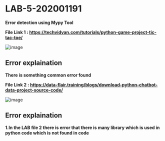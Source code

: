 # LAB-5-202001191

**Error detection using Mypy Tool**


**File Link 1 : https://techvidvan.com/tutorials/python-game-project-tic-tac-toe/**

![image](https://user-images.githubusercontent.com/124156584/225574274-17af6d4b-786d-4962-9e4d-240a7b2cdd2e.png)

## Error explaination
**There is something common error found**


**File Link 2 : https://data-flair.training/blogs/download-python-chatbot-data-project-source-code/**

![image](https://user-images.githubusercontent.com/124156584/225576168-6da2cd53-593a-439f-a9ed-f370ae2da090.png)

## Error explaination
**1.In the LAB file 2 there is error that there is many library which is used in python code which is not found in code**
